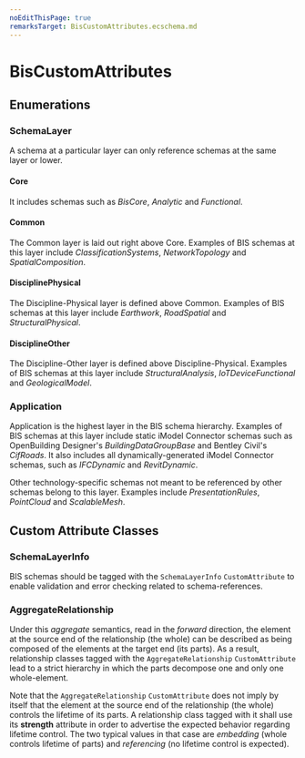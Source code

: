```yaml
---
noEditThisPage: true
remarksTarget: BisCustomAttributes.ecschema.md
---
```


# BisCustomAttributes

## Enumerations

### SchemaLayer

A schema at a particular layer can only reference schemas at the same layer or lower.

#### Core

It includes schemas such as *BisCore*, *Analytic* and *Functional*.

#### Common

The Common layer is laid out right above Core. Examples of BIS schemas at this layer include *ClassificationSystems*, *NetworkTopology* and *SpatialComposition*.

#### DisciplinePhysical

The Discipline-Physical layer is defined above Common. Examples of BIS schemas at this layer include *Earthwork*, *RoadSpatial* and *StructuralPhysical*.

#### DisciplineOther

The Discipline-Other layer is defined above Discipline-Physical. Examples of BIS schemas at this layer include *StructuralAnalysis*, *IoTDeviceFunctional* and *GeologicalModel*.

### Application

Application is the highest layer in the BIS schema hierarchy. Examples of BIS schemas at this layer include static iModel Connector schemas such as OpenBuilding Designer's *BuildingDataGroupBase* and Bentley Civil's *CifRoads*. It also includes all dynamically-generated iModel Connector schemas, such as *IFCDynamic* and *RevitDynamic*.

Other technology-specific schemas not meant to be referenced by other schemas belong to this layer. Examples include *PresentationRules*, *PointCloud* and *ScalableMesh*.

## Custom Attribute Classes

### SchemaLayerInfo

BIS schemas should be tagged with the `SchemaLayerInfo` `CustomAttribute` to enable validation and error checking related to schema-references.

### AggregateRelationship

Under this _aggregate_ semantics, read in the _forward_ direction, the element at the source end of the relationship (the whole) can be described as being composed of the elements at the target end (its parts). As a result, relationship classes tagged with the `AggregateRelationship` `CustomAttribute` lead to a strict hierarchy in which the parts decompose one and only one whole-element.

Note that the `AggregateRelationship` `CustomAttribute` does not imply by itself that the element at the source end of the relationship (the whole) controls the lifetime of its parts. A relationship class tagged with it shall use its **strength** attribute in order to advertise the expected behavior regarding lifetime control. The two typical values in that case are _embedding_ (whole controls lifetime of parts) and _referencing_ (no lifetime control is expected).